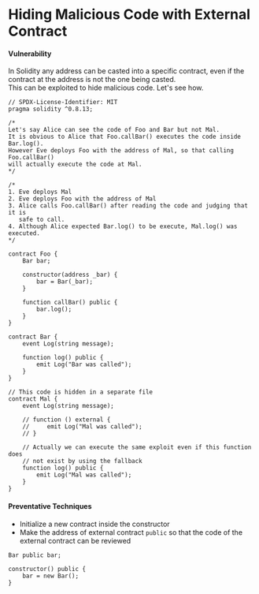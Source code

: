 # Hiding Malicious Code with External Contract
#### Vulnerability
In Solidity any address can be casted into a specific contract, even if the contract at the address is not the one being casted.  
This can be exploited to hide malicious code. Let's see how.
```
// SPDX-License-Identifier: MIT
pragma solidity ^0.8.13;

/*
Let's say Alice can see the code of Foo and Bar but not Mal.
It is obvious to Alice that Foo.callBar() executes the code inside Bar.log().
However Eve deploys Foo with the address of Mal, so that calling Foo.callBar()
will actually execute the code at Mal.
*/

/*
1. Eve deploys Mal
2. Eve deploys Foo with the address of Mal
3. Alice calls Foo.callBar() after reading the code and judging that it is
   safe to call.
4. Although Alice expected Bar.log() to be execute, Mal.log() was executed.
*/

contract Foo {
    Bar bar;

    constructor(address _bar) {
        bar = Bar(_bar);
    }

    function callBar() public {
        bar.log();
    }
}

contract Bar {
    event Log(string message);

    function log() public {
        emit Log("Bar was called");
    }
}

// This code is hidden in a separate file
contract Mal {
    event Log(string message);

    // function () external {
    //     emit Log("Mal was called");
    // }

    // Actually we can execute the same exploit even if this function does
    // not exist by using the fallback
    function log() public {
        emit Log("Mal was called");
    }
}
```
#### Preventative Techniques
* Initialize a new contract inside the constructor
* Make the address of external contract `public` so that the code of the external contract can be reviewed
```
Bar public bar;

constructor() public {
	bar = new Bar();
}
```